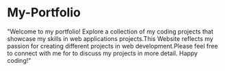 # My-Portfolio
"Welcome to my portfolio! Explore a collection of my coding projects that showcase my skills in web applications projects.This Website reflects my passion for creating different projects in web development.Please feel free to connect with me for to discuss my projects in more detail. Happy coding!"

